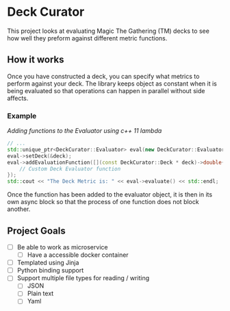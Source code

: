 # Deck Curator
This project looks at evaluating Magic The Gathering (TM) decks to see how well
they preform against different metric functions.


## How it works
Once you have constructed a deck, you can specify what metrics to perform against your deck. The library keeps object as constant when it is being evaluated so that operations can happen in parallel without side affects.


### Example

*Adding functions to the Evaluator using c++ 11 lambda*
```c++
// ...
std::unique_ptr<DeckCurator::Evaluator> eval(new DeckCurator::Evaluator());
eval->setDeck(&deck);
eval->addEvaluationFunction([](const DeckCurator::Deck * deck)->double{
    // Custom Deck Evaluator function
});
std::cout << "The Deck Metric is: " << eval->evaluate() << std::endl;
```
Once the function has been added to the evaluator object, it is then in its own async block so that the process of one function does not block another.

## Project Goals
- [ ] Be able to work as microservice
    - [ ] Have a accessible docker container
- [ ] Templated using Jinja
- [ ] Python binding support
- [ ] Support multiple file types for reading / writing
    - [ ] JSON
    - [ ] Plain text
    - [ ] Yaml

